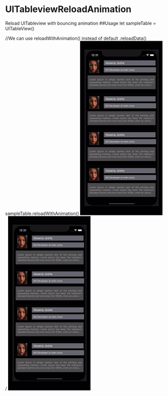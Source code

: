 # UITableviewReloadAnimation
Reload UITableview with bouncing animation
##Usage
let sampleTable = UITableView()

//We can use reloadWithAnimation() instead of default .reloadData()
sampleTable.reloadWithAnimation()
![Alt text](/video-to-gif-converter-2.gif) / ![](/video-to-gif-converter-2.gif)
